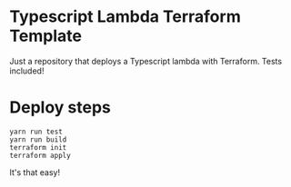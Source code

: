 # Typescript Lambda Terraform Template

Just a repository that deploys a Typescript lambda with Terraform. Tests included!

# Deploy steps

```
yarn run test
yarn run build
terraform init
terraform apply
```

It's that easy!
